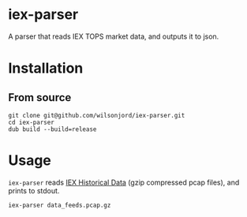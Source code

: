 # iex-parser

A parser that reads IEX TOPS market data, and outputs it to json.

# Installation

## From source

```shell
git clone git@github.com/wilsonjord/iex-parser.git
cd iex-parser
dub build --build=release
```

# Usage

`iex-parser` reads [IEX Historical Data](https://iextrading.com/trading/market-data) (gzip compressed pcap files),
and prints to stdout.

```shell
iex-parser data_feeds.pcap.gz
```
